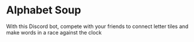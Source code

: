 # Alphabet Soup

With this Discord bot, compete with your friends to connect letter tiles and make words in a race against the clock

